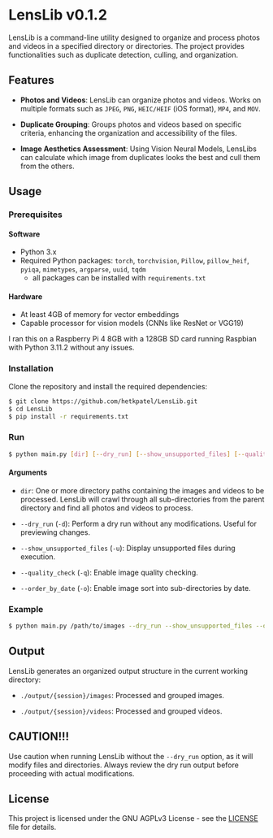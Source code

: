 # LensLib v0.1.2

LensLib is a command-line utility designed to organize and process photos and videos in a specified directory or directories. The project provides functionalities such as duplicate detection, culling, and organization.

## Features

- **Photos and Videos**: LensLib can organize photos and videos. Works on multiple formats such as `JPEG`, `PNG`, `HEIC/HEIF` (iOS format), `MP4`, and `MOV`.

- **Duplicate Grouping**: Groups photos and videos based on specific criteria, enhancing the organization and accessibility of the files.

- **Image Aesthetics Assessment**: Using Vision Neural Models, LensLibs can calculate which image from duplicates looks the best and cull them from the others.

## Usage

### Prerequisites

#### Software

- Python 3.x
- Required Python packages: `torch`, `torchvision`, `Pillow`, `pillow_heif`, `pyiqa`, `mimetypes`, `argparse`, `uuid`, `tqdm`
    - all packages can be installed with `requirements.txt`

#### Hardware

- At least 4GB of memory for vector embeddings
- Capable processor for vision models (CNNs like ResNet or VGG19)

I ran this on a Raspberry Pi 4 8GB with a 128GB SD card running Raspbian with Python 3.11.2 without any issues.

### Installation

Clone the repository and install the required dependencies:

```bash
$ git clone https://github.com/hetkpatel/LensLib.git
$ cd LensLib
$ pip install -r requirements.txt
```

### Run

```bash
$ python main.py [dir] [--dry_run] [--show_unsupported_files] [--quality_check] [--order_by_date]
```

#### Arguments

- `dir`: One or more directory paths containing the images and videos to be processed. LensLib will crawl through all sub-directories from the parent directory and find all photos and videos to process.

- `--dry_run` (`-d`): Perform a dry run without any modifications. Useful for previewing changes.

- `--show_unsupported_files` (`-u`): Display unsupported files during execution.

- `--quality_check` (`-q`): Enable image quality checking.

- `--order_by_date` (`-o`): Enable image sort into sub-directories by date.

### Example

```bash
$ python main.py /path/to/images --dry_run --show_unsupported_files --quality_check --order_by_date
```

## Output

LensLib generates an organized output structure in the current working directory:

- `./output/{session}/images`: Processed and grouped images.
  
- `./output/{session}/videos`: Processed and grouped videos.

## CAUTION!!!

Use caution when running LensLib without the `--dry_run` option, as it will modify files and directories. Always review the dry run output before proceeding with actual modifications.

## License

This project is licensed under the GNU AGPLv3 License - see the [LICENSE](LICENSE) file for details.